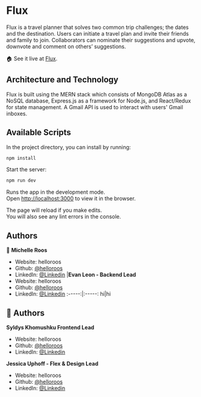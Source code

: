 # Flux

Flux is a travel planner that solves two common trip challenges; the dates and the destination. Users can initiate a travel plan and invite their friends and family to join. Collaborators can nominate their suggestions and upvote, downvote and comment on others’ suggestions. 

🏠  See it live at [Flux](https://state-of-flux.herokuapp.com/).

## Architecture and Technology

Flux is built using the MERN stack which consists of MongoDB Atlas as a NoSQL database, Express.js as a framework for Node.js, and React/Redux for state management. A Gmail API is used to interact with users' Gmail inboxes. 

## Available Scripts

In the project directory, you can install by running:

```sh
npm install
```

Start the server:

```sh
npm run dev
```

Runs the app in the development mode.\
Open [http://localhost:3000](http://localhost:3000) to view it in the browser.

The page will reload if you make edits.\
You will also see any lint errors in the console.

## Authors

👤 **Michelle Roos**

* Website: helloroos
* Github: [@helloroos](https://github.com/helloroos)
* LinkedIn: [@Linkedin](https://linkedin.com/in/Linkedin)
|**Evan Leon - Backend Lead**
* Website: helloroos
* Github: [@helloroos](https://github.com/helloroos)
* LinkedIn: [@Linkedin](https://linkedin.com/in/Linkedin)
:-----:|:-----:
hi|hi

## 👤 Authors

**Syldys Khomushku Frontend Lead**
* Website: helloroos
* Github: [@helloroos](https://github.com/helloroos)
* LinkedIn: [@Linkedin](https://linkedin.com/in/Linkedin)

**Jessica Uphoff - Flex & Design Lead**
* Website: helloroos
* Github: [@helloroos](https://github.com/helloroos)
* LinkedIn: [@Linkedin](https://linkedin.com/in/Linkedin)